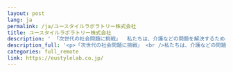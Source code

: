 ```yaml
---
layout: post
lang: ja
permalink: /ja/ユースタイルラボラトリー株式会社
title: ユースタイルラボラトリー株式会社
description: ' 「次世代の社会問題に挑戦」  私たちは、介護などの問題を解決するためにソフトウェアを開発しています  一緒に社会に貢献しませんか？  （募集中） '
description_full: '<p>「次世代の社会問題に挑戦」 <br />私たちは、介護などの問題を解決するためにソフトウェアを開発しています <br />一緒に社会に貢献しませんか？ <br /><a href="https://www.wantedly.com/companies/eustylelab">（募集中）</a></p>'
categories: full_remote
link: https://eustylelab.co.jp/
---
```


